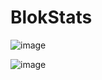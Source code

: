 # BlokStats

![image](https://github.com/user-attachments/assets/4e209ad4-a7b6-4ceb-8f34-abd3c9633447)

![image](https://github.com/user-attachments/assets/4255bcbe-26d9-4703-a348-18f5d778ae46)
